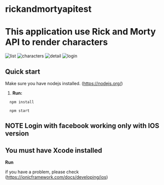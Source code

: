# rickandmortyapitest

# This application use Rick and Morty API to render characters

![list](https://user-images.githubusercontent.com/61458587/154835017-25ff0ca7-2c37-483d-a621-824bcb0305b8.png)
![characters](https://user-images.githubusercontent.com/61458587/154835031-c24975ca-f6ad-4919-98be-5f92d7f159af.png)
![detail](https://user-images.githubusercontent.com/61458587/154835108-f17cb2b7-a514-4bfd-998c-394831e21924.png)
![login](https://user-images.githubusercontent.com/61458587/154835093-fa71bac7-5670-4187-83b0-d6b9a9033401.png)

## Quick start

Make sure you have nodejs installed. (https://nodejs.org/)

1. **Run:**

```shell
  npm install
```

```shell
  npm start
```

## NOTE Login with facebook working only with IOS version

## You must have Xcode installed

**Run**

<!-- ```shell
   ionic cap add ios
   ionic cap sync
   ionic cap open ios
``` -->

if you have a problem, please check (https://ionicframework.com/docs/developing/ios)
